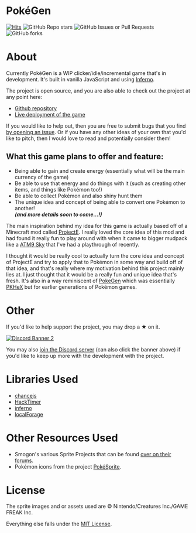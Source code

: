 # PokéGen
[![Hits](https://hits.seeyoufarm.com/api/count/incr/badge.svg?url=https%3A%2F%2Fgithub.com%2FEphenia%2FPokeGen&count_bg=%2379C83D&title_bg=%23555555&icon=hackster.svg&icon_color=%23FFD700&title=hits&edge_flat=false)](https://hits.seeyoufarm.com)
![GitHub Repo stars](https://img.shields.io/github/stars/Ephenia/PokeGen)
![GitHub Issues or Pull Requests](https://img.shields.io/github/issues/Ephenia/PokeGen)
![GitHub forks](https://img.shields.io/github/forks/Ephenia/PokeGen)

# About

Currently PokéGen is a WIP clicker/idle/incremental game that's in development. It's built in vanilla JavaScript and using [Inferno](https://www.infernojs.org/).

The project is open source, and you are also able to check out the project at any point here:
- [Github repository](https://github.com/Ephenia/PokeGen)
- [Live deployment of the game](https://ephenia.github.io/PokeGen/)

If you would like to help out, then you are free to submit bugs that you find [by opening an issue](https://github.com/Ephenia/PokeGen/issues). Or if you have any other ideas of your own that you'd like to pitch, then I would love to read and potentially consider them!

## What this game plans to offer and feature:
- Being able to gain and create energy (essentially what will be the main currency of the game)
- Be able to use that energy and do things with it (such as creating other items, and things like Pokémon too!)
- Be able to collect Pokémon and also shiny hunt them
- The unique idea and concept of being able to convert one Pokémon to another!<br>
***(and more details soon to come...!)***

The main inspiration behind my idea for this game is actually based off of a Minecraft mod called [ProjectE](https://www.curseforge.com/minecraft/mc-mods/projecte). I really loved the core idea of this mod and had found it really fun to play around with when it came to bigger mudpack like a [ATM9 Sky](https://www.curseforge.com/minecraft/modpacks/all-the-mods-9-to-the-sky) that I've had a playthrough of recently.

I thought it would be really cool to actually turn the core idea and concept of ProjectE and try to apply that to Pokémon in some way and build off of that idea, and that's really where my motivation behind this project mainly lies at. I just thought that it would be a really fun and unique idea that's fresh. It's also in a way reminiscent of [PokeGen](https://projectpokemon.org/home/files/file/1620-pokegen/) which was essentially [PKHeX](https://projectpokemon.org/home/files/file/1-pkhex/) but for earlier generations of Pokémon games.

# Other

If you'd like to help support the project, you may drop a ★ on it.

<a href="https://discord.gg/Tb9GSKGq6g" target="_blank"><img src="https://discordapp.com/api/guilds/1250032443369590825/widget.png?style=banner2" alt="Discord Banner 2"/></a>

You may also [join the Discord server](https://discord.gg/Tb9GSKGq6g) (can also click the banner above) if you'd like to keep up more with the development with the project.

# Libraries Used
- [chancejs](https://github.com/chancejs/chancejs)<br>
- [HackTimer](https://github.com/turuslan/HackTimer)<br>
- [inferno](https://www.npmjs.com/package/inferno)<br>
- [localForage](https://www.npmjs.com/package/localforage)

# Other Resources Used
- Smogon's various Sprite Projects that can be found [over on their forums](https://www.smogon.com/forums/threads/smogon-sprite-project.3647722/).<br>
- Pokémon icons from the project [PokéSprite](https://github.com/msikma/pokesprite).<br>

# License
The sprite images and or assets used are © Nintendo/Creatures Inc./GAME FREAK Inc.

Everything else falls under the [MIT License](https://github.com/Ephenia/PokeGen/blob/master/LICENSE).